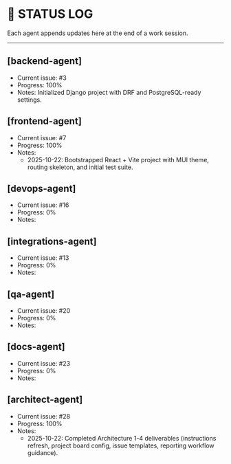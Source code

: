 # 🧠 STATUS LOG

Each agent appends updates here at the end of a work session.

---

## [backend-agent]
- Current issue: #3
- Progress: 100%
- Notes: Initialized Django project with DRF and PostgreSQL-ready settings.
## [frontend-agent]
- Current issue: #7
- Progress: 100%
- Notes:
  - 2025-10-22: Bootstrapped React + Vite project with MUI theme, routing skeleton, and initial test suite.

## [devops-agent]
- Current issue: #16
- Progress: 0%
- Notes:

## [integrations-agent]
- Current issue: #13
- Progress: 0%
- Notes:

## [qa-agent]
- Current issue: #20
- Progress: 0%
- Notes:

## [docs-agent]
- Current issue: #23
- Progress: 0%
- Notes:

## [architect-agent]
- Current issue: #28
- Progress: 100%
- Notes:
  - 2025-10-22: Completed Architecture 1-4 deliverables (instructions refresh, project board config, issue templates, reporting workflow guidance).
